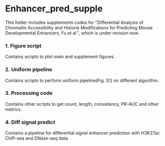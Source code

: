 # Enhancer_pred_supple
This folder includes supplements codes for "Differential Analysis of Chromatin Accessibility and Histone Modifications for Predicting Mouse Developmental Enhancers, Fu et al.", which is under revision now.

### 1. Figure script
Contains scripts to plot main and supplement figures.

### 2. Uniform pipeline
Contains scripts to perform uniform pipeline(Fig. S1) on different algorithm.

### 3. Processing code
Contains other scripts to get count, length, consistency, PR-AUC and other metrics.

### 4. Diff signal predict
Contains a pipeline for differential signal enhancer prediction with H3K27ac ChIP-seq and DNase-seq data.